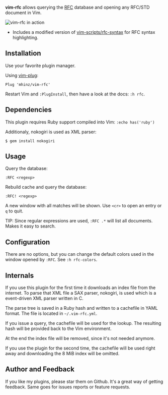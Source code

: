 **vim-rfc** allows querying the [RFC](https://en.wikipedia.org/wiki/Request_for_Comments) database and opening any RFC/STD document in
Vim.

![vim-rfc in action](https://github.com/mhinz/vim-rfc/raw/master/rfc-demo.gif)

- Includes a modified version of [vim-scripts/rfc-syntax](https://github.com/vim-scripts/rfc-syntax) for RFC syntax highlighting.

## Installation

Use your favorite plugin manager.

Using [vim-plug](https://github.com/junegunn/vim-plug):

    Plug 'mhinz/vim-rfc'

Restart Vim and `:PlugInstall`, then have a look at the docs: `:h rfc`.

## Dependencies

This plugin requires Ruby support compiled into Vim: `:echo has('ruby')`

Additionaly, nokogiri is used as XML parser:

    $ gem install nokogiri

## Usage

Query the database:

```
:RFC <regexp>
```

Rebuild cache and query the database:

```
:RFC! <regexp>
```

A new window with all matches will be shown. Use `<cr>` to open an entry or `q`
to quit.

TIP: Since regular expressions are used, `:RFC .*` will list all documents.
Makes it easy to search.

## Configuration

There are no options, but you can change the default colors used in the window
opened by `:RFC`. See `:h rfc-colors`.

## Internals

If you use this plugin for the first time it downloads an index file from the
internet. To parse that XML file a SAX parser, nokogiri, is used which is a
event-driven XML parser written in C.

The parse tree is saved in a Ruby hash and written to a cachefile in YAML
format. The file is located in `~/.vim-rfc.yml`.

If you issue a query, the cachefile will be used for the lookup. The resulting
hash will be provided back to the Vim environment.

At the end the index file will be removed, since it's not needed anymore.

If you use the plugin for the second time, the cachefile will be used right away
and downloading the 8 MiB index will be omitted.

## Author and Feedback

If you like my plugins, please star them on Github. It's a great way of getting
feedback. Same goes for issues reports or feature requests.
